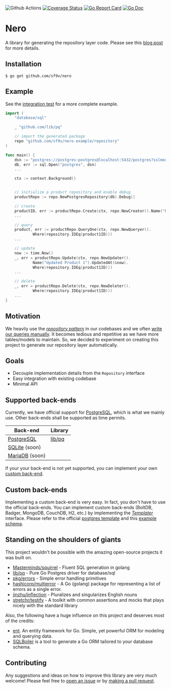 ![Github Actions](https://github.com/sf9v/nero/workflows/test/badge.svg)
[![Coverage Status](https://coveralls.io/repos/github/sf9v/nero/badge.svg?branch=main)](https://coveralls.io/github/sf9v/nero?branch=main)
[![Go Report Card](https://goreportcard.com/badge/github.com/sf9v/nero)](https://goreportcard.com/report/github.com/sf9v/nero)
[![Go Doc](https://pkg.go.dev/badge/github.com/sf9v/nero)](https://pkg.go.dev/github.com/sf9v/nero)

# Nero

A library for generating the repository layer code. Please see this [blog post](https://sf9v.github.io/posts/generating-the-repository-layer-in-go/) for more details.

## Installation

```console
$ go get github.com/sf9v/nero
```

## Example

See the [integration test](./test/integration/playerrepo) for a more complete example.

```go
import (
    "database/sql"

    _ "github.com/lib/pq"

    // import the generated package
    repo "github.com/sf9v/nero-example/repository"
)

func main() {
    dsn := "postgres://postgres:postgres@localhost:5432/postgres?sslmode=disable"
    db, err := sql.Open("postgres", dsn)
    ...

    ctx := context.Background()


    // initialize a product repository and enable debug
    productRepo := repo.NewPostgresRepository(db).Debug()

    // create
    productID, err := productRepo.Create(ctx, repo.NewCreator().Name("Product 1"))
    ...

    // query
    product, err := productRepo.QueryOne(ctx, repo.NewQueryer().
            Where(repository.IDEq(product1ID)))
    ...

    // update
    now := time.Now()
    _, err = productRepo.Update(ctx, repo.NewUpdater().
            Name("Updated Product 1").UpdatedAt(&now).
            Where(repository.IDEq(product1ID)))
    ...

    // delete
    _, err = productRepo.Delete(ctx, repo.NewDeleter().
            Where(repository.IDEq(product1ID)))
    ...
}
```

## Motivation

We heavily use the _[repository pattern](https://threedots.tech/post/repository-pattern-in-go/)_ in our codebases and we often [write our queries manually](https://golang.org/pkg/database/sql/#example_DB_QueryContext). It becomes tedious and repetitive as we have more tables/models to maintain. So, we decided to experiment on creating this project to generate our repository layer automatically.

## Goals

- Decouple implementation details from the `Repository` interface
- Easy integration with existing codebase
- Minimal API

## Supported back-ends

Currently, we have official support for [PostgreSQL](postgresql.org), which is what we mainly use. Other back-ends shall be supported as time permits.

| Back-end                              | Library                            |
| ------------------------------------- | ---------------------------------- |
| [PostgreSQL](https://postgresql.org)  | [lib/pq](http://github.com/lib/pq) |
| [SQLite](https://sqlite.org) (soon)   |                                    |
| [MariaDB](https://mariadb.org/) (soon)|                                    |

If your your back-end is not yet supported, you can implement your own [custom back-end](#custom-back-ends).

## Custom back-ends

Implementing a custom back-end is very easy. In fact, you don't have to use the official back-ends. You can implement custom back-ends (BoltDB, Badger, MongoDB, CouchDB, H2, etc.) by implementing the [_Templater_](./template.go) interface. Please refer to the official [postgres template](./postgres_template.go) and this [example schema](./example/user.go).

## Standing on the shoulders of giants

This project wouldn't be possible with the amazing open-source projects it was built on.

- [Masterminds/squirrel](https://github.com/Masterminds/squirrel) - Fluent SQL generation in golang
- [lib/pq](https://github.com/lib/pq) - Pure Go Postgres driver for database/sql
- [pkg/errors](https://github.com/pkg/errors) - Simple error handling primitives
- [hashicorp/multierror](https://github.com/hashicorp/go-multierror) - A Go (golang) package for representing a list of errors as a single error.
- [jinzhu/inflection](https://github.com/jinzhu/inflection) - Pluralizes and singularizes English nouns
- [stretchr/testify](https://github.com/stretchr/testify) - A toolkit with common assertions and mocks that plays nicely with the standard library

Also, the following have a huge influence on this project and deserves most of the credits:

- [ent](https://github.com/facebook/ent). An entity framework for Go. Simple, yet powerful ORM for modeling and querying data.
- [SQLBoiler](https://github.com/volatiletech/sqlboiler) is a tool to generate a Go ORM tailored to your database schema.

## Contributing

Any suggestions and ideas on how to improve this library are very much welcome! Please feel free to [open an issue](https://github.com/sf9v/nero/issues) or by [making a pull request](https://github.com/sf9v/nero/pulls).
